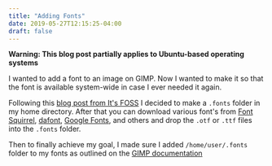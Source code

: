 ```yaml
---
title: "Adding Fonts"
date: 2019-05-27T12:15:25-04:00
draft: false
---
```


**Warning: This blog post partially applies to Ubuntu-based operating systems**

I wanted to add a font to an image on GIMP. Now I wanted to make it so that the font is available system-wide in case I ever needed it again.

Following this [blog post from It's FOSS](https://itsfoss.com/install-fonts-ubuntu/) I decided to make a `.fonts` folder in my home directory. After that you can download various font's from [Font Squirrel](https://www.fontsquirrel.com/), [dafont](https://www.dafont.com), [Google Fonts](https://fonts.google.com/), and others and drop the `.otf` or `.ttf` files into the `.fonts` folder.

Then to finally achieve my goal, I made sure I added `/home/user/.fonts` folder to my fonts as outlined on the [GIMP documentation](https://docs.gimp.org/2.10/en/gimp-using-fonts.html)